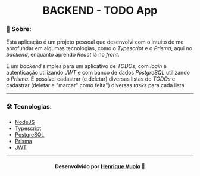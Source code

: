 
<h1 align="center">BACKEND - TODO App</h1>

<h3 id="about">📝 Sobre:</h3>
<p>Esta aplicação é um projeto pessoal que desenvolvi com o intuito de me aprofundar em algumas tecnologias, como o <i>Typescript</i> e o <i>Prisma</i>, aqui no <i>backend</i>, enquanto aprendo <i>React</i> lá no <i>front</i>. </p>
<p>É um <i>backend</i> simples para um aplicativo de <i>TODOs</i>, com <i>login</i> e autenticação utilizando <i>JWT</i> e com banco de dados <i>PostgreSQL</i> utilizando o <i>Prisma</i>. É possível cadastrar (e deletar) diversas listas de <i>TODOs</i> e cadastrar (deletar e "marcar" como feita") diversas <i>tasks</i> para cada lista. </p>

---
<h3 id="tech">🛠️ Tecnologias:</h3>

* [NodeJS](https://nodejs.org/)
* [Typescript](https://www.typescriptlang.org/)
* [PostgreSQL](https://www.postgresql.org/)
* [Prisma](https://www.prisma.io/)
* [JWT](https://jwt.io/)

---
<h4 align="center">Desenvolvido por <a href="https://www.linkedin.com/in/henrique-vuolo-santana/">Henrique Vuolo</a> 🧔</h4>
